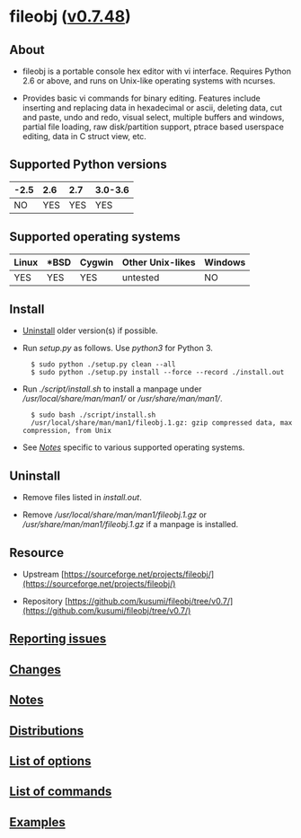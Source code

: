 fileobj ([v0.7.48](https://github.com/kusumi/fileobj/releases/tag/v0.7.48))
=======

## About

+ fileobj is a portable console hex editor with vi interface. Requires Python 2.6 or above, and runs on Unix-like operating systems with ncurses.

+ Provides basic vi commands for binary editing. Features include inserting and replacing data in hexadecimal or ascii, deleting data, cut and paste, undo and redo, visual select, multiple buffers and windows, partial file loading, raw disk/partition support, ptrace based userspace editing, data in C struct view, etc.

## Supported Python versions

|-2.5|2.6|2.7|3.0-3.6|
|:---|:--|:--|:------|
|NO  |YES|YES|YES    |

## Supported operating systems

|Linux|\*BSD|Cygwin|Other Unix-likes|Windows|
|:----|:----|:-----|:---------------|:------|
|YES  |YES  |YES   |untested        |NO     |

## Install

+ [Uninstall](#uninstall) older version(s) if possible.

+ Run *setup.py* as follows. Use *python3* for Python 3.

        $ sudo python ./setup.py clean --all
        $ sudo python ./setup.py install --force --record ./install.out

+ Run *./script/install.sh* to install a manpage under */usr/local/share/man/man1/* or */usr/share/man/man1/*.

        $ sudo bash ./script/install.sh
        /usr/local/share/man/man1/fileobj.1.gz: gzip compressed data, max compression, from Unix

+ See *[Notes](https://github.com/kusumi/fileobj/blob/v0.7/script/README.notes.md)* specific to various supported operating systems.

## Uninstall

+ Remove files listed in *install.out*.

+ Remove */usr/local/share/man/man1/fileobj.1.gz* or */usr/share/man/man1/fileobj.1.gz* if a manpage is installed.

## Resource

+ Upstream [https://sourceforge.net/projects/fileobj/](https://sourceforge.net/projects/fileobj/)

+ Repository [https://github.com/kusumi/fileobj/tree/v0.7/](https://github.com/kusumi/fileobj/tree/v0.7/)

## [Reporting issues](https://github.com/kusumi/fileobj/issues)

## [Changes](https://github.com/kusumi/fileobj/blob/v0.7/script/README.changes.md)

## [Notes](https://github.com/kusumi/fileobj/blob/v0.7/script/README.notes.md)

## [Distributions](https://github.com/kusumi/fileobj/blob/v0.7/script/README.distributions.md)

## [List of options](https://github.com/kusumi/fileobj/blob/v0.7/script/README.list_of_options.md)

## [List of commands](https://github.com/kusumi/fileobj/blob/v0.7/script/README.list_of_commands.md)

## [Examples](https://github.com/kusumi/fileobj/blob/v0.7/script/README.examples.md)
